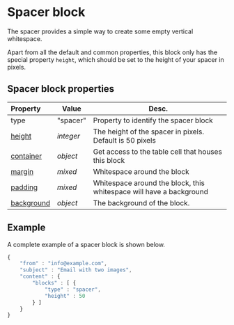 # Spacer block

The spacer provides a simple way to create some empty vertical whitespace. 

Apart from all the default and common properties, this block only has the special 
property `height`, which should be set to the height of your spacer in pixels.

## Spacer block properties

| Property | Value | Desc.                                                                                                                        |
|:---------|-------|------------------------------------------------------------------------------------------------------------------------------|
| type | "spacer" | Property to identify the spacer block                                                                                         |
| [height](copernica-docs:ResponsiveEmail/json/property-spacer-height) | _integer_ | The height of the spacer in pixels. Default is 50 pixels     |
| [container](copernica-docs:ResponsiveEmail/json/property-container) | _object_ | Get access to the table cell that houses this block            |
| [margin](copernica-docs:ResponsiveEmail/json/property-margin) | _mixed_ | Whitespace around the block                                           |
| [padding](copernica-docs:ResponsiveEmail/json/property-padding) | _mixed_ | Whitespace around the block, this whitespace will have a background |
| [background](copernica-docs:ResponsiveEmail/json/property-background) | _object_ | The background of the block.                                 |

## Example

A complete example of a spacer block is shown below.

```javascript
{
    "from" : "info@example.com",
    "subject" : "Email with two images",
    "content" : {
        "blocks" : [ {
            "type" : "spacer",
            "height" : 50
        } ]
    }
}
```
